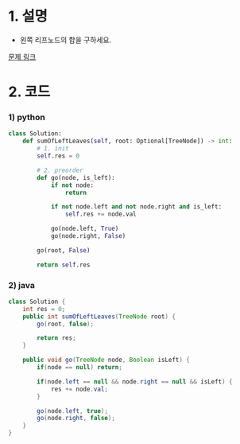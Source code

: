 # 1. 설명
- 왼쪽 리프노드의 합을 구하세요.


[문제 링크](https://leetcode.com/problems/sum-of-left-leaves/)


# 2. 코드
### 1) python
```python
class Solution:
    def sumOfLeftLeaves(self, root: Optional[TreeNode]) -> int:
        # 1. init
        self.res = 0

        # 2. preorder
        def go(node, is_left):
            if not node:
                return

            if not node.left and not node.right and is_left:
                self.res += node.val

            go(node.left, True)
            go(node.right, False)

        go(root, False)

        return self.res
```

### 2) java
```java
class Solution {
    int res = 0;
    public int sumOfLeftLeaves(TreeNode root) {
        go(root, false);

        return res;
    }

    public void go(TreeNode node, Boolean isLeft) {
        if(node == null) return;

        if(node.left == null && node.right == null && isLeft) {
            res += node.val;
        }

        go(node.left, true);
        go(node.right, false);
    }
}
```